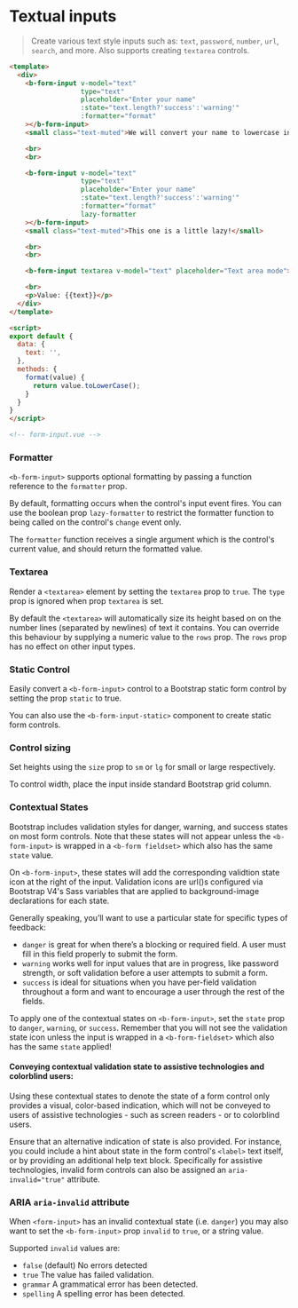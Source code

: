 # Textual inputs

> Create various text style inputs such as: `text`, `password`, `number`, `url`,
`search`, and more. Also supports creating `textarea` controls.

```html
<template>
  <div>
    <b-form-input v-model="text"
                  type="text"
                  placeholder="Enter your name"
                  :state="text.length?'success':'warning'"
                  :formatter="format"
    ></b-form-input>
    <small class="text-muted">We will convert your name to lowercase instantly</small>

    <br>
    <br>

    <b-form-input v-model="text"
                  type="text"
                  placeholder="Enter your name"
                  :state="text.length?'success':'warning'"
                  :formatter="format"
                  lazy-formatter
    ></b-form-input>
    <small class="text-muted">This one is a little lazy!</small>

    <br>
    <br>

    <b-form-input textarea v-model="text" placeholder="Text area mode"></b-form-input>

    <br>
    <p>Value: {{text}}</p>
  </div>  
</template>

<script>
export default {
  data: {
    text: '',
  },
  methods: {
    format(value) {
      return value.toLowerCase();
    }
  }
}
</script>

<!-- form-input.vue -->
```

### Formatter
`<b-form-input>` supports optional formatting by passing a function reference to  the `formatter` prop.

By default, formatting occurs when the control's input event fires.  You can use  the boolean
prop `lazy-formatter` to restrict the formatter function to being called on the
control's `change` event only.

The `formatter` function receives a single argument which is the control's current value, and 
should return the formatted value.

### Textarea
Render a `<textarea>` element by setting the `textarea` prop to `true`. The
`type` prop is ignored when prop `textarea` is set.

By default the `<textarea>` will automatically size its height based on on the number
lines (separated by newlines) of text it contains. You can override this behaviour by supplying
a numeric value to the `rows` prop. The `rows` prop has no effect on other input types.

### Static Control
Easily convert a `<b-form-input>` control to a Bootstrap static form
control by setting the prop `static` to true.

You can also use the `<b-form-input-static>` component to create static form controls.

### Control sizing
Set heights using the `size` prop to `sm` or `lg` for small or large respectively.

To control width, place the input inside standard Bootstrap grid column.

### Contextual States
Bootstrap includes validation styles for danger, warning, and success states
on most form controls. Note that these states will not appear unless the
`<b-form-input>` is wrapped in a `<b-form fieldset>` which also has the same
`state` value.

On `<b-form-input>`, these states will add the corresponding validtion state
icon at the right of the input. Validation icons are url()s configured via
Bootstrap V4's Sass variables that are applied to background-image declarations
for each state.

Generally speaking, you’ll want to use a particular state for specific types of feedback:
- `danger` is great for when there’s a blocking or required field. A user must fill in
this field properly to submit the form.
- `warning` works well for input values that are in progress, like password strength, or
soft validation before a user attempts to submit a form.
- `success` is ideal for situations when you have per-field validation throughout a form
and want to encourage a user through the rest of the fields.

To apply one of the contextual states on `<b-form-input>`, set the `state` prop
to `danger`, `warning`, or `success`. Remember that you will not see the validation 
state icon unless the input is wrapped in a `<b-form-fieldset>` which also
has the same `state` applied!

#### Conveying contextual validation state to assistive technologies and colorblind users:
Using these contextual states to denote the state of a form control only provides
a visual, color-based indication, which will not be conveyed to users of assistive
technologies - such as screen readers - or to colorblind users.

Ensure that an alternative indication of state is also provided. For instance, you
could include a hint about state in the form control's `<label>` text itself, or by
providing an additional help text block. Specifically for assistive technologies, 
invalid form controls can also be assigned an `aria-invalid="true"` attribute.

### ARIA `aria-invalid` attribute
When `<form-input>` has an invalid contextual state (i.e. `danger`) you may also
want to set the `<b-form-input>` prop `invalid` to `true`, or a string value.

Supported `invalid` values are:
- `false` (default) No errors detected
- `true` The value has failed validation.
- `grammar` A grammatical error has been detected.
- `spelling` A spelling error has been detected.
